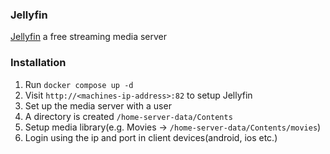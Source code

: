 ### Jellyfin
[Jellyfin](https://jellyfin.org/) a free streaming media server


### Installation
1. Run `docker compose up -d`
2. Visit `http://<machines-ip-address>:82` to setup Jellyfin
3. Set up the media server with a user
4. A directory is created `/home-server-data/Contents`
5. Setup media library(e.g. Movies -> `/home-server-data/Contents/movies`)
6. Login using the ip and port in client devices(android, ios etc.)